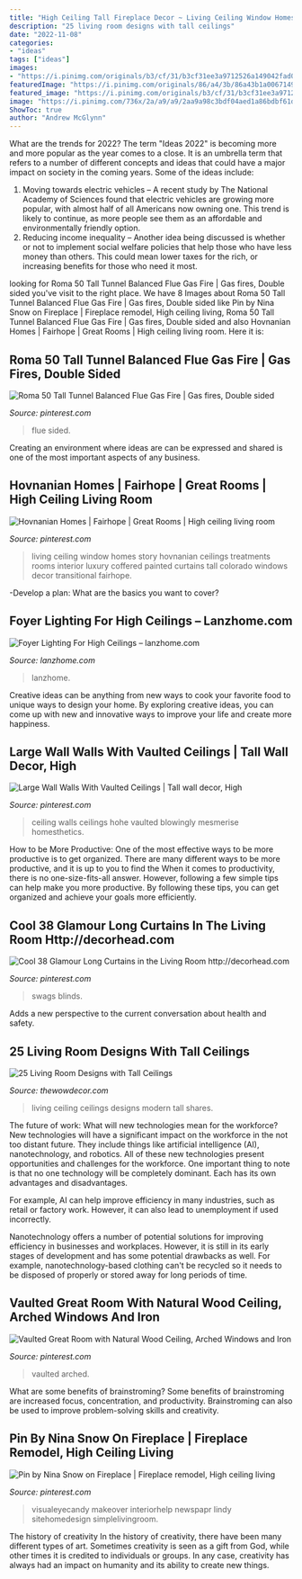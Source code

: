 ```yaml
---
title: "High Ceiling Tall Fireplace Decor ~ Living Ceiling Window Homes Story Hovnanian Ceilings Treatments Rooms Interior Luxury Coffered Painted Curtains Tall Colorado Windows Decor Transitional Fairhope"
description: "25 living room designs with tall ceilings"
date: "2022-11-08"
categories:
- "ideas"
tags: ["ideas"]
images:
- "https://i.pinimg.com/originals/b3/cf/31/b3cf31ee3a9712526a149042fad0de42.png"
featuredImage: "https://i.pinimg.com/originals/86/a4/3b/86a43b1a0067149fd2f0bbb4b1f16837.jpg"
featured_image: "https://i.pinimg.com/originals/b3/cf/31/b3cf31ee3a9712526a149042fad0de42.png"
image: "https://i.pinimg.com/736x/2a/a9/a9/2aa9a98c3bdf04aed1a86bdbf61d55dc.jpg"
ShowToc: true
author: "Andrew McGlynn"
---
```



What are the trends for 2022?
The term "Ideas 2022" is becoming more and more popular as the year comes to a close. It is an umbrella term that refers to a number of different concepts and ideas that could have a major impact on society in the coming years. Some of the ideas include: 
1) Moving towards electric vehicles – A recent study by The National Academy of Sciences found that electric vehicles are growing more popular, with almost half of all Americans now owning one. This trend is likely to continue, as more people see them as an affordable and environmentally friendly option. 
2) Reducing income inequality – Another idea being discussed is whether or not to implement social welfare policies that help those who have less money than others. This could mean lower taxes for the rich, or increasing benefits for those who need it most.

	

		
looking for Roma 50 Tall Tunnel Balanced Flue Gas Fire | Gas fires, Double sided you've visit to the right place. We have 8 Images about Roma 50 Tall Tunnel Balanced Flue Gas Fire | Gas fires, Double sided like Pin by Nina Snow on Fireplace | Fireplace remodel, High ceiling living, Roma 50 Tall Tunnel Balanced Flue Gas Fire | Gas fires, Double sided and also Hovnanian Homes | Fairhope | Great Rooms | High ceiling living room. Here it is:
		
    
## Roma 50 Tall Tunnel Balanced Flue Gas Fire | Gas Fires, Double Sided

<img loading=lazy src="https://i.pinimg.com/736x/3e/12/49/3e1249c661ea22d38efcf3b8c582d056.jpg" onerror="this.onerror=null;this.src='https://tse1.mm.bing.net/th?id=OIP.esNLAuJ5IQO-85we_k_UZQHaHa&amp;pid=15.1';" alt="Roma 50 Tall Tunnel Balanced Flue Gas Fire | Gas fires, Double sided">

_Source: pinterest.com_

>flue sided. 

	

Creating an environment where ideas are can be expressed and shared is one of the most important aspects of any business.

    
## Hovnanian Homes | Fairhope | Great Rooms | High Ceiling Living Room

<img loading=lazy src="https://i.pinimg.com/736x/b0/df/58/b0df5886a5fa738ec72f0a821ebded2c--coffered-ceilings-high-ceilings.jpg" onerror="this.onerror=null;this.src='https://tse4.mm.bing.net/th?id=OIP.Ea0KdMKXv-BiAwCU6b0G-AHaLH&amp;pid=15.1';" alt="Hovnanian Homes | Fairhope | Great Rooms | High ceiling living room">

_Source: pinterest.com_

>living ceiling window homes story hovnanian ceilings treatments rooms interior luxury coffered painted curtains tall colorado windows decor transitional fairhope. 

	

-Develop a plan: What are the basics you want to cover?

    
## Foyer Lighting For High Ceilings – Lanzhome.com

<img loading=lazy src="https://lanzhome.com/wp-content/uploads/2020/04/foyer-lighting-for-high-ceilings-19785.jpg" onerror="this.onerror=null;this.src='https://tse3.mm.bing.net/th?id=OIP.BC6rrV5AEYsI3us8hEOgtAHaLH&amp;pid=15.1';" alt="Foyer Lighting For High Ceilings – lanzhome.com">

_Source: lanzhome.com_

>lanzhome. 

	

Creative ideas can be anything from new ways to cook your favorite food to unique ways to design your home. By exploring creative ideas, you can come up with new and innovative ways to improve your life and create more happiness.

    
## Large Wall Walls With Vaulted Ceilings | Tall Wall Decor, High

<img loading=lazy src="https://i.pinimg.com/originals/b3/cf/31/b3cf31ee3a9712526a149042fad0de42.png" onerror="this.onerror=null;this.src='https://tse3.mm.bing.net/th?id=OIP.kz1SFHHmD9JlESflQLaDxAHaLH&amp;pid=15.1';" alt="Large Wall Walls With Vaulted Ceilings | Tall wall decor, High">

_Source: pinterest.com_

>ceiling walls ceilings hohe vaulted blowingly mesmerise homesthetics. 

	

How to be More Productive: One of the most effective ways to be more productive is to get organized. There are many different ways to be more productive, and it is up to you to find the
When it comes to productivity, there is no one-size-fits-all answer. However, following a few simple tips can help make you more productive. By following these tips, you can get organized and achieve your goals more efficiently.

    
## Cool 38 Glamour Long Curtains In The Living Room Http://decorhead.com

<img loading=lazy src="https://i.pinimg.com/736x/2a/a9/a9/2aa9a98c3bdf04aed1a86bdbf61d55dc.jpg" onerror="this.onerror=null;this.src='https://tse3.mm.bing.net/th?id=OIP.ixnqMTJYdHxxXgtuypYiFQHaJ3&amp;pid=15.1';" alt="Cool 38 Glamour Long Curtains in the Living Room http://decorhead.com">

_Source: pinterest.com_

>swags blinds. 

	

Adds a new perspective to the current conversation about health and safety.

    
## 25 Living Room Designs With Tall Ceilings

<img loading=lazy src="http://www.thewowdecor.com/wp-content/uploads/2015/08/modern-living-room-with_-high-ceiling.jpg" onerror="this.onerror=null;this.src='https://tse1.mm.bing.net/th?id=OIP.d4UAPtHkPd8x2EPfo9g7oQHaHj&amp;pid=15.1';" alt="25 Living Room Designs with Tall Ceilings">

_Source: thewowdecor.com_

>living ceiling ceilings designs modern tall shares. 

	

The future of work: What will new technologies mean for the workforce?
New technologies will have a significant impact on the workforce in the not too distant future. They include things like artificial intelligence (AI), nanotechnology, and robotics. All of these new technologies present opportunities and challenges for the workforce. 
One important thing to note is that no one technology will be completely dominant. Each has its own advantages and disadvantages. 

For example, AI can help improve efficiency in many industries, such as retail or factory work. However, it can also lead to unemployment if used incorrectly. 

Nanotechnology offers a number of potential solutions for improving efficiency in businesses and workplaces. However, it is still in its early stages of development and has some potential drawbacks as well. For example, nanotechnology-based clothing can't be recycled so it needs to be disposed of properly or stored away for long periods of time.

    
## Vaulted Great Room With Natural Wood Ceiling, Arched Windows And Iron

<img loading=lazy src="https://i.pinimg.com/736x/f9/aa/7d/f9aa7db298611d248e59df23de28a855.jpg" onerror="this.onerror=null;this.src='https://tse1.mm.bing.net/th?id=OIP.tgSn21kd1EBNYbPmXTKbzAHaLI&amp;pid=15.1';" alt="Vaulted Great Room with Natural Wood Ceiling, Arched Windows and Iron">

_Source: pinterest.com_

>vaulted arched. 

	

What are some benefits of brainstroming?
Some benefits of brainstroming are increased focus, concentration, and productivity. Brainstroming can also be used to improve problem-solving skills and creativity.

    
## Pin By Nina Snow On Fireplace | Fireplace Remodel, High Ceiling Living

<img loading=lazy src="https://i.pinimg.com/originals/86/a4/3b/86a43b1a0067149fd2f0bbb4b1f16837.jpg" onerror="this.onerror=null;this.src='https://tse4.mm.bing.net/th?id=OIP.gJnt_Txa8hiAIws30vJJfwAAAA&amp;pid=15.1';" alt="Pin by Nina Snow on Fireplace | Fireplace remodel, High ceiling living">

_Source: pinterest.com_

>visualeyecandy makeover interiorhelp newspapr lindy sitehomedesign simplelivingroom. 

	

The history of creativity
In the history of creativity, there have been many different types of art. Sometimes creativity is seen as a gift from God, while other times it is credited to individuals or groups. In any case, creativity has always had an impact on humanity and its ability to create new things.

